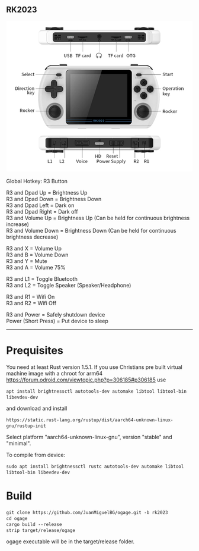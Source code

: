## RK2023
![](./rk2023.png)

Global Hotkey: R3 Button

R3 and Dpad Up = Brightness Up  
R3 and Dpad Down = Brightness Down  
R3 and Dpad Left = Dark on  
R3 and Dpad Right = Dark off  
R3 and Volume Up = Brightness Up (Can be held for continuous brightness increase)  
R3 and Volume Down = Brightness Down (Can be held for continuous brightness decrease)  

R3 and X = Volume Up  
R3 and B = Volume Down  
R3 and Y = Mute  
R3 and A = Volume 75%  

R3 and L1 = Toggle Bluetooth  
R3 and L2 = Toggle Speaker (Speaker/Headphone)  

R3 and R1 = Wifi On  
R3 and R2 = Wifi Off  

R3 and Power = Safely shutdown device  
Power (Short Press) = Put device to sleep  

-----


Prequisites
===========
You need at least Rust version 1.5.1. If you use Christians pre built virtual machine image with a chroot for arm64 https://forum.odroid.com/viewtopic.php?p=306185#p306185 use

```
apt install brightnessctl autotools-dev automake libtool libtool-bin libevdev-dev
```

and download and install

```
https://static.rust-lang.org/rustup/dist/aarch64-unknown-linux-gnu/rustup-init
```

Select platform "aarch64-unknown-linux-gnu", version "stable" and "minimal".


To compile from device:

```
sudo apt install brightnessctl rustc autotools-dev automake libtool libtool-bin libevdev-dev
```

Build
=====
```
git clone https://github.com/JuanMiguelBG/ogage.git -b rk2023
cd ogage
cargo build --release
strip target/release/ogage
```

ogage executable will be in the target/release folder.
